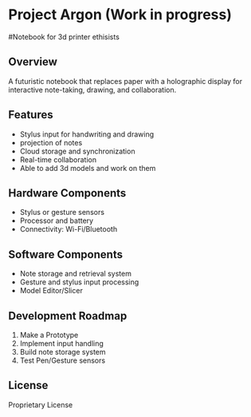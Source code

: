 # Project Argon (Work in progress)
#Notebook for 3d printer ethisists

## Overview
A futuristic notebook that replaces paper with a holographic display for interactive note-taking, drawing, and collaboration.

## Features
- Stylus input for handwriting and drawing
- projection of notes
- Cloud storage and synchronization
- Real-time collaboration
- Able to add 3d models and work on them

## Hardware Components
- Stylus or gesture sensors
- Processor and battery
- Connectivity: Wi-Fi/Bluetooth

## Software Components
- Note storage and retrieval system
- Gesture and stylus input processing
- Model Editor/Slicer

## Development Roadmap
1. Make a Prototype
2. Implement input handling
3. Build note storage system
4. Test Pen/Gesture sensors
## License 
Proprietary License

